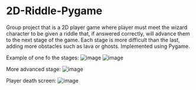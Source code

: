 # 2D-Riddle-Pygame 
Group project that is a 2D player game where player must meet the wizard character to be given a riddle that, if answered correctly, will advance them to the next stage of the game. Each stage is more difficult than the last, adding more obstacles such as lava or ghosts. Implemented using Pygame. 

Example of one fo the stages: 
![image](https://github.com/user-attachments/assets/953f5ab4-9512-4b9c-b78a-87d47a01cb9e) 
![image](https://github.com/user-attachments/assets/4cd9b8c6-f8fd-48c2-b24e-79f156f817aa) 

More advanced stage: 
![image](https://github.com/user-attachments/assets/3feedba1-bc2a-4e5b-b11f-bf910a09d7e0) 

Player death screen: 
![image](https://github.com/user-attachments/assets/eb699418-6bf8-4048-b320-38cb86618fe9)




